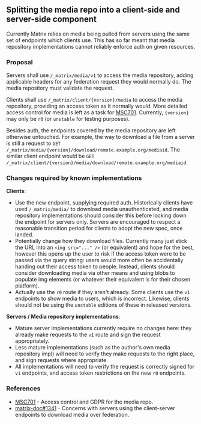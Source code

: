 ## Splitting the media repo into a client-side and server-side component

Currently Matrix relies on media being pulled from servers using the same set
of endpoints which clients use. This has so far meant that media repository
implementations cannot reliably enforce auth on given resources.

### Proposal

Servers shall use `/_matrix/media/v1` to access the media repository, adding
applicable headers for any federation request they would normally do. The media
repository must validate the request.

Clients shall use `/_matrix/client/{version}/media` to access the media repository,
providing an access token as it normally would. More detailed access control for
media is left as a task for [MSC701](https://github.com/matrix-org/matrix-doc/issues/701).
Currently, `{version}` may only be `r0` (or `unstable` for testing purposes).

Besides auth, the endpoints covered by the media repository are left otherwise
untouched. For example, the way to download a file from a server is still a request
to `GET /_matrix/media/{version}/download/remote.example.org/mediaid`. The similar
client endpoint would be `GET /_matrix/client/{version}/media/download/remote.example.org/mediaid`.

### Changes required by known implementations

**Clients**:
* Use the new endpoint, supplying required auth. Historically clients have used
  `/_matrix/media/` to download media unauthenticated, and media repository
  implementations should consider this before locking down the endpoint for servers
  only. Servers are encouraged to respect a reasonable transition period for clients
  to adopt the new spec, once landed.
* Potentially change how they download files. Currently many just stick the URL
  into an `<img src="..." />` (or equivalent) and hope for the best, however this
  opens up the user to risk if the access token were to be passed via the query
  string: users would more often be accidentally handing out their access token to
  people. Instead, clients should consider downloading media via other means and
  using blobs to populate img elements (or whatever their equivalent is for their
  chosen platform).
* Actually use the `r0` route if they aren't already. Some clients use the `v1`
  endpoints to show media to users, which is incorrect. Likewise, clients should
  not be using the `unstable` editions of these in released versions.

**Servers / Media repository implementations**:
* Mature server implementations currently require no changes here: they already
  make requests to the `v1` route and sign the request appropriately.
* Less mature implementations (such as the author's own media repository impl) will
  need to verify they make requests to the right place, and sign requests where
  appropriate.
* All implementations will need to verify the request is correctly signed for `v1`
  endpoints, and access token restrictions on the new `r0` endpoints.


### References

* [MSC701](https://github.com/matrix-org/matrix-doc/issues/701) - Access control and
  GDPR for the media repo.
* [matrix-doc#1341](https://github.com/matrix-org/matrix-doc/issues/1341) - Concerns
  with servers using the client-server endpoints to download media over federation.
